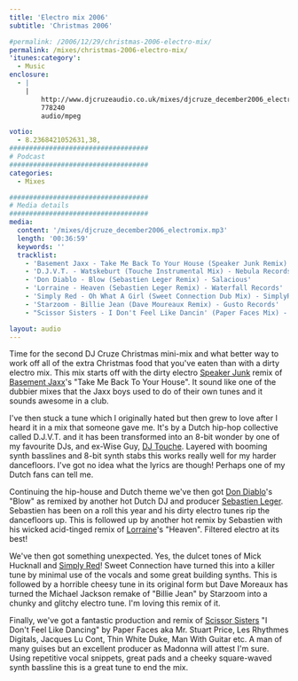 ```yaml
---
title: 'Electro mix 2006'
subtitle: 'Christmas 2006'

#permalink: /2006/12/29/christmas-2006-electro-mix/
permalink: /mixes/christmas-2006-electro-mix/
'itunes:category':
  - Music
enclosure:
  - |
    |
        http://www.djcruzeaudio.co.uk/mixes/djcruze_december2006_electromix.mp3
        778240
        audio/mpeg

votio:
  - 8.2368421052631,38,
###################################
# Podcast
###################################
categories:
  - Mixes

###################################
# Media details
###################################
media:
  content: '/mixes/djcruze_december2006_electromix.mp3'
  length: '00:36:59'
  keywords: ''
  tracklist:
    - 'Basement Jaxx - Take Me Back To Your House (Speaker Junk Remix) - XL Recordings'
    - 'D.J.V.T. - Watskeburt (Touche Instrumental Mix) - Nebula Records'
    - 'Don Diablo - Blow (Sebastien Leger Remix) - Salacious'
    - 'Lorraine - Heaven (Sebastien Leger Remix) - Waterfall Records'
    - 'Simply Red - Oh What A Girl (Sweet Connection Dub Mix) - SimplyRed.com'
    - 'Starzoom - Billie Jean (Dave Moureaux Remix) - Gusto Records'
    - "Scissor Sisters - I Don't Feel Like Dancin' (Paper Faces Mix) - Polydor"

layout: audio
---
```


Time for the second DJ Cruze Christmas mini-mix and what better way to work off all of the extra Christmas food that you've eaten than with a dirty electro mix. This mix starts off with the dirty electro [Speaker Junk][1] remix of [Basement Jaxx][2]'s "Take Me Back To Your House". It sound like one of the dubbier mixes that the Jaxx boys used to do of their own tunes and it sounds awesome in a club.

I've then stuck a tune which I originally hated but then grew to love after I heard it in a mix that someone gave me. It's by a Dutch hip-hop collective called D.J.V.T. and it has been transformed into an 8-bit wonder by one of my favourite DJs, and ex-Wise Guy, [DJ Touche][3]. Layered with booming synth basslines and 8-bit synth stabs this works really well for my harder dancefloors. I've got no idea what the lyrics are though! Perhaps one of my Dutch fans can tell me.

Continuing the hip-house and Dutch theme we've then got [Don Diablo][4]'s "Blow" as remixed by another hot Dutch DJ and producer [Sebastien Leger][5]. Sebastien has been on a roll this year and his dirty electro tunes rip the dancefloors up. This is followed up by another hot remix by Sebastien with his wicked acid-tinged remix of [Lorraine][6]'s "Heaven". Filtered electro at its best!

We've then got something unexpected. Yes, the dulcet tones of Mick Hucknall and [Simply Red][7]! Sweet Connection have turned this into a killer tune by minimal use of the vocals and some great building synths. This is followed by a horrible cheesy tune in its original form but Dave Moreaux has turned the Michael Jackson remake of "Billie Jean" by Starzoom into a chunky and glitchy electro tune. I'm loving this remix of it.

Finally, we've got a fantastic production and remix of [Scissor Sisters][8] "I Don't Feel Like Dancing" by Paper Faces aka Mr. Stuart Price, Les Rhythmes Digitals, Jacques Lu Cont, Thin White Duke, Man With Guitar etc. A man of many guises but an excellent producer as Madonna will attest I'm sure. Using repetitive vocal snippets, great pads and a cheeky square-waved synth bassline this is a great tune to end the mix.

[1]: http://www.myspace.com/speakerjunk/
[2]: http://www.basementjaxx.co.uk/
[3]: http://www.myspace.com/touchelondon/
[4]: http://www.dondiablo.com/
[5]: http://www.sebastienleger.net/
[6]: http://www.lorrainemusic.co.uk/
[7]: http://www.simplyred.com/
[8]: http://www.scissorsisters.com/
